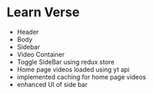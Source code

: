 

# Learn Verse

- Header
- Body
- Sidebar
- Video Container
- Toggle SideBar using redux store
- Home page videos loaded using yt api
- implemented caching for home page videos
- enhanced UI of side bar 